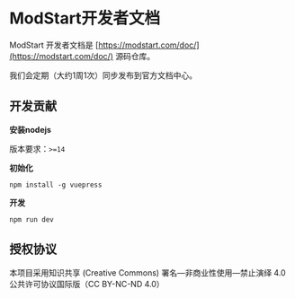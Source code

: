 # ModStart开发者文档

ModStart 开发者文档是 [https://modstart.com/doc/](https://modstart.com/doc/) 源码仓库。

我们会定期（大约1周1次）同步发布到官方文档中心。

## 开发贡献

**安装nodejs** 

版本要求：`>=14`

**初始化**

```
npm install -g vuepress
```

**开发**

```
npm run dev
```


## 授权协议

本项目采用知识共享 (Creative Commons) 署名—非商业性使用—禁止演绎 4.0公共许可协议国际版（CC BY-NC-ND 4.0）
